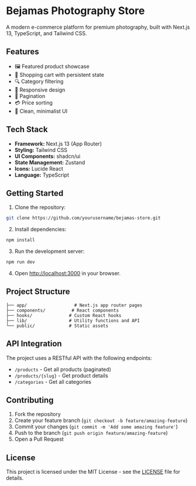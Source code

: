 # Bejamas Photography Store

A modern e-commerce platform for premium photography, built with Next.js 13, TypeScript, and Tailwind CSS.

## Features

- 🖼️ Featured product showcase
- 🛒 Shopping cart with persistent state
- 🔍 Category filtering
- 📱 Responsive design
- 📑 Pagination
- 💳 Price sorting
- 🎨 Clean, minimalist UI

## Tech Stack

- **Framework:** Next.js 13 (App Router)
- **Styling:** Tailwind CSS
- **UI Components:** shadcn/ui
- **State Management:** Zustand
- **Icons:** Lucide React
- **Language:** TypeScript

## Getting Started

1. Clone the repository:
```bash
git clone https://github.com/yourusername/bejamas-store.git
```

2. Install dependencies:
```bash
npm install
```

3. Run the development server:
```bash
npm run dev
```

4. Open [http://localhost:3000](http://localhost:3000) in your browser.

## Project Structure

```
├── app/                  # Next.js app router pages
├── components/          # React components
├── hooks/              # Custom React hooks
├── lib/                # Utility functions and API
└── public/             # Static assets
```

## API Integration

The project uses a RESTful API with the following endpoints:

- `/products` - Get all products (paginated)
- `/products/{slug}` - Get product details
- `/categories` - Get all categories

## Contributing

1. Fork the repository
2. Create your feature branch (`git checkout -b feature/amazing-feature`)
3. Commit your changes (`git commit -m 'Add some amazing feature'`)
4. Push to the branch (`git push origin feature/amazing-feature`)
5. Open a Pull Request

## License

This project is licensed under the MIT License - see the [LICENSE](LICENSE) file for details.